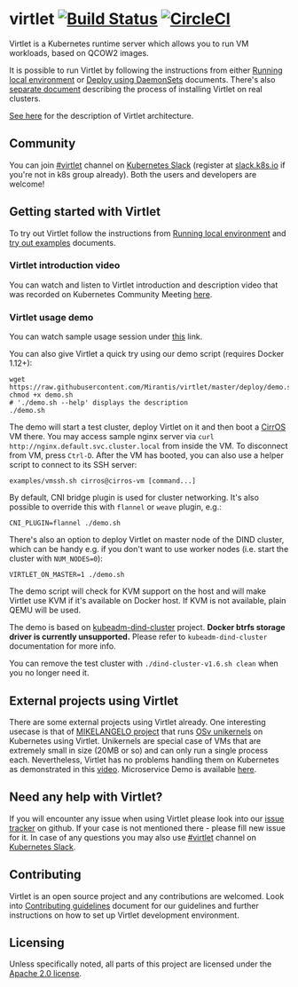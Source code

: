 # virtlet [![Build Status](https://travis-ci.org/Mirantis/virtlet.svg?branch=master)](https://travis-ci.org/Mirantis/virtlet) [![CircleCI](https://circleci.com/gh/Mirantis/virtlet/tree/master.svg?style=svg)](https://circleci.com/gh/Mirantis/virtlet/tree/master)

Virtlet is a Kubernetes runtime server which allows you to run VM workloads, based on QCOW2 images.

It is possible to run Virtlet by following the instructions from either [Running local environment](docs/devel/running-local-environment.md) or [Deploy using DaemonSets](deploy/README.md) documents. There's also [separate document](deploy/real-cluster.md) describing the process of installing Virtlet on real clusters.

[See here](docs/architecture.md) for the description of Virtlet architecture.

## Community

You can join
[#virtlet](https://kubernetes.slack.com/messages/virtlet/) channel on
[Kubernetes Slack](https://kubernetes.slack.com/messages)
(register at [slack.k8s.io](http://slack.k8s.io) if you're not in k8s group already). Both the
users and developers are welcome!

## Getting started with Virtlet

To try out Virtlet follow the instructions from [Running local environment](docs/devel/running-local-environment.md) and [try out examples](examples/README.md) documents.

### Virtlet introduction video

You can watch and listen to Virtlet introduction and description video that was recorded on Kubernetes Community Meeting [here](https://youtu.be/x5uBq-ugoio?t=38).

### Virtlet usage demo

You can watch sample usage session under [this](https://asciinema.org/a/1a6xp5j4o22rnsx9wpvumd4kt) link.

You can also give Virtlet a quick try using our demo script (requires Docker 1.12+):
```
wget https://raw.githubusercontent.com/Mirantis/virtlet/master/deploy/demo.sh
chmod +x demo.sh
# './demo.sh --help' displays the description
./demo.sh
```

The demo will start a test cluster, deploy Virtlet on it and then boot a [CirrOS](https://launchpad.net/cirros) VM there. You may access sample nginx server via `curl http://nginx.default.svc.cluster.local` from inside the VM. To disconnect from VM, press `Ctrl-D`. After the VM has booted, you can also use a helper script to connect to its SSH server:
```
examples/vmssh.sh cirros@cirros-vm [command...]
```

By default, CNI bridge plugin is used for cluster networking. It's also possible to override this with `flannel` or `weave` plugin, e.g.:
```
CNI_PLUGIN=flannel ./demo.sh
```

There's also an option to deploy Virtlet on master node of the DIND
cluster, which can be handy e.g. if you don't want to use worker nodes
(i.e. start the cluster with `NUM_NODES=0`):
```
VIRTLET_ON_MASTER=1 ./demo.sh
```

The demo script will check for KVM support on the host and will make Virtlet use KVM if it's available on Docker host. If KVM is not available, plain QEMU will be used.

The demo is based on [kubeadm-dind-cluster](https://github.com/Mirantis/kubeadm-dind-cluster) project. **Docker btrfs storage driver is currently unsupported.** Please refer to `kubeadm-dind-cluster` documentation for more info.

You can remove the test cluster with `./dind-cluster-v1.6.sh clean` when you no longer need it.

## External projects using Virtlet
There are some external projects using Virtlet already.
One interesting usecase is that of [MIKELANGELO project](https://www.mikelangelo-project.eu/) that
runs [OSv unikernels](http://osv.io) on Kubernetes using Virtlet. Unikernels are special case of VMs
that are extremely small in size (20MB or so) and can only run a single process each. Nevertheless,
Virtlet has no problems handling them on Kubernetes as demonstrated in this
[video](https://www.youtube.com/watch?v=L-QrxDJSZBA). Microservice Demo is available
[here](https://github.com/mikelangelo-project/osv-microservice-demo#deploying-unikernels-on-kubernetes).

## Need any help with Virtlet?

If you will encounter any issue when using Virtlet please look into our [issue tracker](http://github.com/Mirantis/virtlet/issues) on github. If your case is not mentioned there - please fill new issue for it. In case of any questions you may also use [#virtlet](https://kubernetes.slack.com/messages/virtlet/) channel on
[Kubernetes Slack](https://kubernetes.slack.com/messages).

## Contributing

Virtlet is an open source project and any contributions are welcomed. Look into [Contributing guidelines](CONTRIBUTING.md) document for our guidelines and further instructions on how to set up Virtlet development environment.

## Licensing

Unless specifically noted, all parts of this project are licensed under the [Apache 2.0 license](LICENSE).


